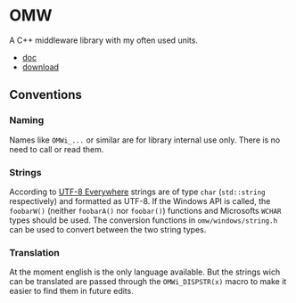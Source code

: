 # OMW

A C++ middleware library with my often used units.

 - [doc](https://static.oblaser.ch/omw/doc/)
 - [download](https://static.oblaser.ch/omw/downloads/)



## Conventions

### Naming
Names like `OMWi_...` or similar are for library internal use only. There is no need to
call or read them.

### Strings
According to [UTF-8 Everywhere](http://utf8everywhere.org/) strings are of type `char`
(`std::string` respectively) and formatted as UTF-8. If the Windows API is called, the
`foobarW()` (neither `foobarA()` nor `foobar()`) functions and Microsofts `WCHAR` types
should be used. The conversion functions in `omw/windows/string.h` can be used to convert
between the two string types.

### Translation
At the moment english is the only language available. But the strings wich can be
translated are passed through the `OMWi_DISPSTR(x)` macro to make it easier to find them
in future edits.
